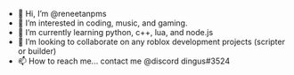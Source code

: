 - 👋 Hi, I’m @reneetanpms
- 👀 I’m interested in coding, music, and gaming.
- 🌱 I’m currently learning python, c++, lua, and node.js
- 💞️ I’m looking to collaborate on any roblox development projects (scripter or builder)
- 📫 How to reach me... contact me @discord dingus#3524

<!---
reneetanpms/reneetanpms is a ✨ special ✨ repository because its `README.md` (this file) appears on your GitHub profile.
You can click the Preview link to take a look at your changes.
--->
